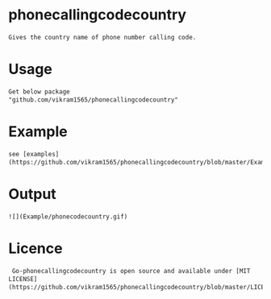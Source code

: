 # phonecallingcodecountry

    Gives the country name of phone number calling code.

# Usage

    Get below package
    "github.com/vikram1565/phonecallingcodecountry"

# Example

    see [examples](https://github.com/vikram1565/phonecallingcodecountry/blob/master/Example/example.go)
    
# Output

    ![](Example/phonecodecountry.gif)

# Licence

     Go-phonecallingcodecountry is open source and available under [MIT LICENSE](https://github.com/vikram1565/phonecallingcodecountry/blob/master/LICENSE)